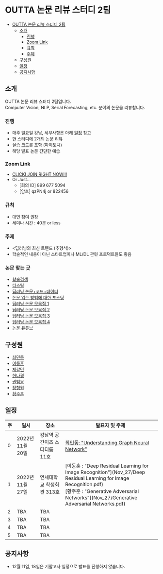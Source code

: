# OUTTA 논문 리뷰 스터디 2팀

- [OUTTA 논문 리뷰 스터디 2팀](#OUTTA-논문-리뷰-스터디-2팀)
  - [소개](#소개)
    - [진행](#진행)
    - [Zoom Link](#zoom-link)
    - [규칙](#규칙)
    - [주제](#주제)
  - [구성원](#구성원)
  - [일정](#일정)
  - [공지사항](#공지사항)

## 소개

OUTTA 논문 리뷰 스터디 2팀입니다. <br>
Computer Vision, NLP, Serial Forecasting, etc. 분야의 논문을 리뷰합니다.

### 진행

- 매주 일요일 강남, 세부사항은 아래 [일정](#일정) 참고
- 한 스터디에 2개의 논문 리뷰
- 실습 코드를 포함 (파이토치)
- 해당 발표 논문 간단한 예습

### Zoom Link

- [CLICK! JOIN RIGHT NOW!!!](https://snu-ac-kr.zoom.us/j/8996775094?pwd=akhCMDZPRnR3VisrcFNvU20rbFpUdz09)
- Or Just...
  - [회의 ID] 899 677 5094
  - [암호] qzPN4j or 822456

### 규칙

- 대면 참여 권장
- 세미나 시간 : 40분 or less

### 주제

- <딥러닝의 최신 트렌드 (추형석)>
- 학술적인 내용이 아닌 스타트업이나 ML/DL 관련 프로덕트들도 좋음

### 논문 찾는 곳
- [학술검색](https://github.com/WittmannF/sort-google-scholar )
- [디스틸](https://distill.pub )
- [딥러닝 논문+코드+데이터](https://paperswithcode.com )
- [논문 읽는 방법에 대한 포스팅](https://facerain.club/how-to-read-paper-andrew )
- [딥러닝 논문 모음집 1](https://github.com/terryum/awesome-deep-learning-papers )
- [딥러닝 논문 모음집 2](https://www.notion.so/c3b3474d18ef4304b23ea360367a5137?v=5d763ad5773f44eb950f49de7d7671bd )
- [딥러닝 논문 모음집 3](https://pouncing-healer-4e5.notion.site/c720d1c861594747bad3e2077ef47c6e?v=9bd86147ada741b68f3871651d48107d )
- [딥러닝 논문 모음집 4](https://github.com/floodsung/Deep-Learning-Papers-Reading-Roadmap )
- [논문 유튜브](https://youtube.com/c/dongbinna )

## 구성원

- [최민동](https://github.com/orange-fritters)
- [이동훈](https://github.com/ddongee)
- [제갈민](https://github.com/gaallmin)
- [한나경](https://github.com/nkhan-sungshin)
- [권범윤](https://github.com/Dokko1)
- [장형원](https://github.com/HyeongWoen-Jang)
- [황주훈](https://github.com/jjjuhoon)

## 일정

| 주  | 일시            | 장소                | 발표자 및 주제                                                                                                                                                        |
| --- |---------------|-------------------|-----------------------------------------------------------------------------------------------------------------------------------------------------------------|
| 0   | 2022년 11월 20일 | 강남역 공간이즈 스터디룸 11호 | [최민동: "Understanding Graph Neural Network"](Nov_20/Understanding_Graph_Neural_Network.pdf)                                                               |
| 1   | 2022년 11월 27일 | 연세대학교 학생회관 313호 | [이동훈 : "Deep Residual Learning for Image Recognition"](Nov_27/Deep Residual Learning for Image Recognition.pdf)<br> [황주훈 : "Generative Adversarial Networks"](Nov_27/Generative Adversarial Networks.pdf) |
| 2   | TBA           | TBA               |                                                                                                                                                                 |
| 3   | TBA           | TBA               |                                                                                                                                                                 |
| 4   | TBA           | TBA               |                                                                                                                                                                 |
| 5   | TBA           | TBA               |                                                                                                                                                                 |

## 공지사항

- 12월 11일, 18일은 기말고사 일정으로 발표를 진행하지 않습니다.
